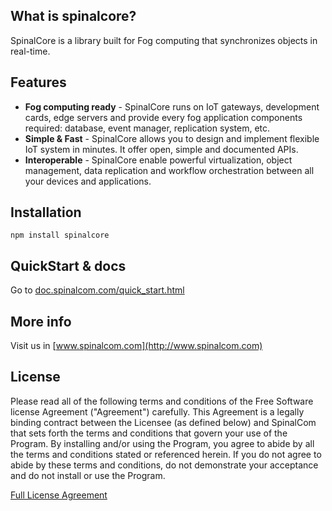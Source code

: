 ## What is spinalcore?

SpinalCore is a library built for Fog computing that synchronizes objects in real-time.

## Features

* **Fog computing ready** - SpinalCore runs on IoT gateways, development cards, edge servers and provide every fog application components required: database, event manager, replication system, etc.
* **Simple & Fast** - SpinalCore allows you to design and implement flexible IoT system in minutes. It offer open, simple and documented APIs.
* **Interoperable** - SpinalCore enable powerful virtualization, object management, data replication and workflow orchestration between all your devices and applications.

## Installation

```
npm install spinalcore
```

## QuickStart & docs

Go to [doc.spinalcom.com/quick_start.html](http://doc.spinalcom.com/quick_start.html)

## More info

Visit us in [www.spinalcom.com](http://www.spinalcom.com)

## License

Please read all of the following terms and conditions of the Free Software license Agreement ("Agreement") carefully.
This Agreement is a legally binding contract between the Licensee (as defined below) and SpinalCom that sets forth the terms and conditions that govern your use of the Program. By installing and/or using the Program, you agree to abide by all the terms and conditions stated or referenced herein.
If you do not agree to abide by these terms and conditions, do not demonstrate your acceptance and do not install or use the Program.

[Full License Agreement](http://resources.spinalcom.com/licenses.pdf)
